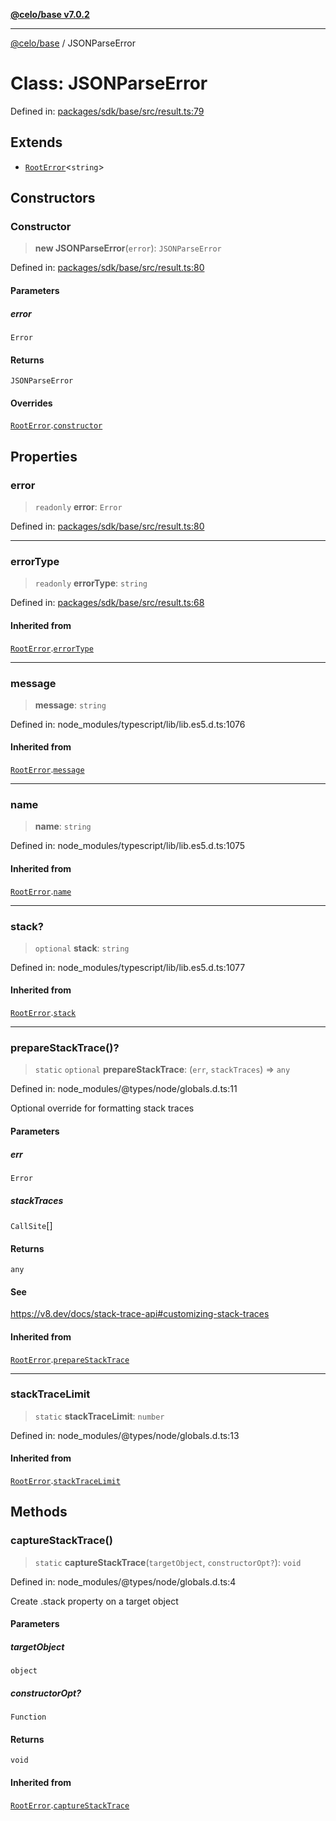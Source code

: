 [**@celo/base v7.0.2**](../README.md)

***

[@celo/base](../README.md) / JSONParseError

# Class: JSONParseError

Defined in: [packages/sdk/base/src/result.ts:79](https://github.com/celo-org/developer-tooling/blob/master/packages/sdk/base/src/result.ts#L79)

## Extends

- [`RootError`](RootError.md)\<`string`\>

## Constructors

### Constructor

> **new JSONParseError**(`error`): `JSONParseError`

Defined in: [packages/sdk/base/src/result.ts:80](https://github.com/celo-org/developer-tooling/blob/master/packages/sdk/base/src/result.ts#L80)

#### Parameters

##### error

`Error`

#### Returns

`JSONParseError`

#### Overrides

[`RootError`](RootError.md).[`constructor`](RootError.md#constructor)

## Properties

### error

> `readonly` **error**: `Error`

Defined in: [packages/sdk/base/src/result.ts:80](https://github.com/celo-org/developer-tooling/blob/master/packages/sdk/base/src/result.ts#L80)

***

### errorType

> `readonly` **errorType**: `string`

Defined in: [packages/sdk/base/src/result.ts:68](https://github.com/celo-org/developer-tooling/blob/master/packages/sdk/base/src/result.ts#L68)

#### Inherited from

[`RootError`](RootError.md).[`errorType`](RootError.md#errortype)

***

### message

> **message**: `string`

Defined in: node\_modules/typescript/lib/lib.es5.d.ts:1076

#### Inherited from

[`RootError`](RootError.md).[`message`](RootError.md#message)

***

### name

> **name**: `string`

Defined in: node\_modules/typescript/lib/lib.es5.d.ts:1075

#### Inherited from

[`RootError`](RootError.md).[`name`](RootError.md#name)

***

### stack?

> `optional` **stack**: `string`

Defined in: node\_modules/typescript/lib/lib.es5.d.ts:1077

#### Inherited from

[`RootError`](RootError.md).[`stack`](RootError.md#stack)

***

### prepareStackTrace()?

> `static` `optional` **prepareStackTrace**: (`err`, `stackTraces`) => `any`

Defined in: node\_modules/@types/node/globals.d.ts:11

Optional override for formatting stack traces

#### Parameters

##### err

`Error`

##### stackTraces

`CallSite`[]

#### Returns

`any`

#### See

https://v8.dev/docs/stack-trace-api#customizing-stack-traces

#### Inherited from

[`RootError`](RootError.md).[`prepareStackTrace`](RootError.md#preparestacktrace)

***

### stackTraceLimit

> `static` **stackTraceLimit**: `number`

Defined in: node\_modules/@types/node/globals.d.ts:13

#### Inherited from

[`RootError`](RootError.md).[`stackTraceLimit`](RootError.md#stacktracelimit)

## Methods

### captureStackTrace()

> `static` **captureStackTrace**(`targetObject`, `constructorOpt?`): `void`

Defined in: node\_modules/@types/node/globals.d.ts:4

Create .stack property on a target object

#### Parameters

##### targetObject

`object`

##### constructorOpt?

`Function`

#### Returns

`void`

#### Inherited from

[`RootError`](RootError.md).[`captureStackTrace`](RootError.md#capturestacktrace)
